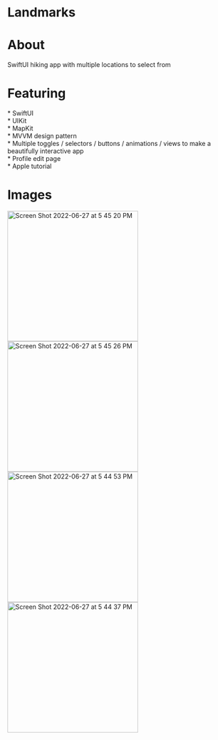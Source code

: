 # Landmarks

<h1>About</h1>
SwiftUI hiking app with multiple locations to select from

<h1>Featuring</h1>
* SwiftUI <br>
* UIKit <br>
* MapKit <br>
* MVVM design pattern <br>
* Multiple toggles / selectors / buttons / animations / views to make a beautifully interactive app <br>
* Profile edit page <br>
* Apple tutorial <br>

<h1>Images</h1>
<img width="293" alt="Screen Shot 2022-06-27 at 5 45 20 PM" src="https://user-images.githubusercontent.com/87610332/176041222-e6e4b4df-dfb4-4748-ab88-fb0c20b21a1f.png">

<img width="293" alt="Screen Shot 2022-06-27 at 5 45 26 PM" src="https://user-images.githubusercontent.com/87610332/176041252-ecfd9f81-3ead-4517-8d77-8f34eea10fd4.png">
<img width="293" alt="Screen Shot 2022-06-27 at 5 44 53 PM" src="https://user-images.githubusercontent.com/87610332/176041264-55c0a251-46d2-45c0-862c-df1e9756da9d.png">
<img width="293" alt="Screen Shot 2022-06-27 at 5 44 37 PM" src="https://user-images.githubusercontent.com/87610332/176041270-efeab99e-be67-49a1-bd89-813500d41bd9.png">
